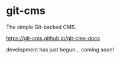# git-cms
The simple Git-backed CMS.

https://git-cms.github.io/git-cms-docs

development has just begun... coming soon!
